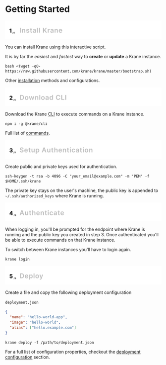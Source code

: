 # Getting Started

![Install Krane](../assets/1-install-krane.png)

You can install Krane using this interactive script. 

It is by far the *easiest* and *fastest* way to **create** or **update** a Krane instance.

```
bash <(wget -qO- https://raw.githubusercontent.com/krane/krane/master/bootstrap.sh)
```

Other [installation](docs/installation) methods and configurations.

![Download CLI](../assets/2-download-cli.png)

Download the Krane [CLI](docs/cli) to execute commands on a Krane instance.

```
npm i -g @krane/cli
```

Full list of [commands](docs/cli?id=commands).

![Setup Authentication](../assets/3-setup-authentication.png)

Create public and private keys used for authentication.

```
ssh-keygen -t rsa -b 4096 -C "your_email@example.com" -m 'PEM' -f $HOME/.ssh/krane
```

The private key stays on the user's machine, the public key is appended to `~/.ssh/authorized_keys` where Krane is running.

![Authenticate](../assets/4-authentication.png)

When logging in, you'll be prompted for the endpoint where Krane is running and the public key you created in step 3. Once authenticated you'll be able to execute commands on that Krane instance.

To switch between Krane instances you'll have to login again.

```
krane login
```

![Deploy](../assets/5-deploy.png)

Create a file and copy the following deployment configuration

`deployment.json`

```json
{
  "name": "hello-world-app",
  "image": "hello-world",
  "alias": ["hello.example.com"]
}
```

```
krane deploy -f /path/to/deployment.json
```

For a full list of configuration properties, checkout the [deployment configuration](docs/deployment) section.

